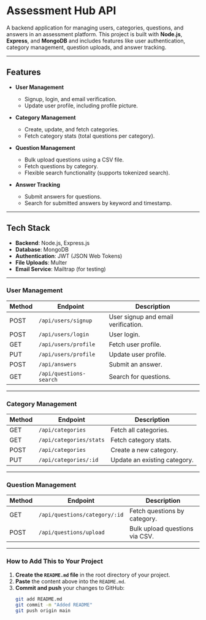 # **Assessment Hub API**

A backend application for managing users, categories, questions, and answers in an assessment platform. This project is built with **Node.js**, **Express**, and **MongoDB** and includes features like user authentication, category management, question uploads, and answer tracking.

---

## **Features**

- **User Management**
  - Signup, login, and email verification.
  - Update user profile, including profile picture.
  
- **Category Management**
  - Create, update, and fetch categories.
  - Fetch category stats (total questions per category).

- **Question Management**
  - Bulk upload questions using a CSV file.
  - Fetch questions by category.
  - Flexible search functionality (supports tokenized search).
  
- **Answer Tracking**
  - Submit answers for questions.
  - Search for submitted answers by keyword and timestamp.

---

## **Tech Stack**

- **Backend**: Node.js, Express.js
- **Database**: MongoDB
- **Authentication**: JWT (JSON Web Tokens)
- **File Uploads**: Multer
- **Email Service**: Mailtrap (for testing)

---

### **User Management**

| Method | Endpoint                | Description                          |
|--------|-------------------------|--------------------------------------|
| POST   | `/api/users/signup`     | User signup and email verification.  |
| POST   | `/api/users/login`      | User login.                          |
| GET    | `/api/users/profile`    | Fetch user profile.                  |
| PUT    | `/api/users/profile`    | Update user profile.                 |
| POST   | `/api/answers`          | Submit an answer.                    |
| GET    | `/api/questions-search` | Search for questions.                |

---

### **Category Management**

| Method | Endpoint                | Description                     |
|--------|-------------------------|---------------------------------|
| GET    | `/api/categories`       | Fetch all categories.           |
| GET    | `/api/categories/stats` | Fetch category stats.           |
| POST   | `/api/categories`       | Create a new category.          |
| PUT    | `/api/categories/:id`   | Update an existing category.    |

---

### **Question Management**

| Method | Endpoint                        | Description                     |
|--------|---------------------------------|---------------------------------|
| GET    | `/api/questions/category/:id`   | Fetch questions by category.    |
| POST   | `/api/questions/upload`         | Bulk upload questions via CSV.  |

---

### **How to Add This to Your Project**
1. **Create the `README.md` file** in the root directory of your project.
2. **Paste** the content above into the `README.md`.
3. **Commit and push** your changes to GitHub:
   ```bash
   git add README.md
   git commit -m "Added README"
   git push origin main
